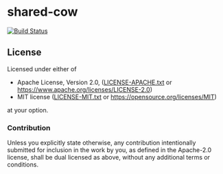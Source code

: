 # shared-cow

[![Build Status](https://travis-ci.org/lo48576/shared-cow.svg?branch=develop)](https://travis-ci.org/lo48576/shared-cow)
<!--
[![Latest version](https://img.shields.io/crates/v/shared-cow.svg)](https://crates.io/crates/shared-cow)
[![Documentation](https://docs.rs/shared-cow/badge.svg)](https://docs.rs/shared-cow)
-->


## License

Licensed under either of

* Apache License, Version 2.0, ([LICENSE-APACHE.txt](LICENSE-APACHE.txt) or <https://www.apache.org/licenses/LICENSE-2.0>)
* MIT license ([LICENSE-MIT.txt](LICENSE-MIT.txt) or <https://opensource.org/licenses/MIT>)

at your option.

### Contribution

Unless you explicitly state otherwise, any contribution intentionally submitted for inclusion in the work by you,
as defined in the Apache-2.0 license, shall be dual licensed as above, without any additional terms or conditions.
